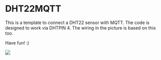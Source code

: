 # DHT22MQTT

This is a template to connect a DHT22 sensor with MQTT.
The code is designed to work via DHTPIN 4. The wiring in the picture is based on this too.

Have fun! :)


![](https://www.losant.com/hs-fs/hubfs/Blog/dht22/dht22_esp8266_wiring.png?width=640&name=dht22_esp8266_wiring.png)

